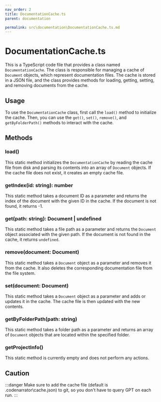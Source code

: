 ```yaml
---
nav_order: 2
title: DocumentationCache.ts
parent: documentation

permalink: src\documentation\DocumentationCache.ts.md
---
```


# DocumentationCache.ts

This is a TypeScript code file that provides a class named `DocumentationCache`. The class is responsible for managing a cache of `Document` objects, which represent documentation files. The cache is stored in a JSON file, and the class provides methods for loading, getting, setting, and removing documents from the cache.

## Usage

To use the `DocumentationCache` class, first call the `load()` method to initialize the cache. Then, you can use the `get()`, `set()`, `remove()`, and `getByFolderPath()` methods to interact with the cache.

## Methods

### load()

This static method initializes the `DocumentationCache` by reading the cache file from disk and parsing its contents into an array of `Document` objects. If the cache file does not exist, it creates an empty cache file.

### getIndex(id: string): number

This static method takes a document ID as a parameter and returns the index of the document with the given ID in the cache. If the document is not found, it returns -1.

### get(path: string): Document | undefined

This static method takes a file path as a parameter and returns the `Document` object associated with the given path. If the document is not found in the cache, it returns `undefined`.

### remove(document: Document)

This static method takes a `Document` object as a parameter and removes it from the cache. It also deletes the corresponding documentation file from the file system.

### set(document: Document)

This static method takes a `Document` object as a parameter and adds or updates it in the cache. The cache file is then updated with the new contents.

### getByFolderPath(path: string)

This static method takes a folder path as a parameter and returns an array of `Document` objects that are located within the specified folder.

### getProjectInfo()

This static method is currently empty and does not perform any actions.

## Caution

:::danger
Make sure to add the cache file (default is .codenarrator\cache.json) to git, so you don't have to query GPT on each run.
:::